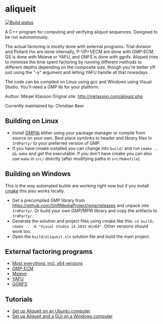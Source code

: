 # aliqueit
[![Build status](https://ci.appveyor.com/api/projects/status/blfr3d71p8br2njo/branch/master?svg=true)](https://ci.appveyor.com/project/ChristianBeer/aliqueit/branch/master)

A C++ program for computing and verifying aliquot sequences. Designed to be run autonomously.

The actual factoring is mostly done with external programs. Trial division and Pollard rho are done internally, P-1/P+1/ECM are done with GMP-ECM, QS is done with Msieve or YAFU, and GNFS is done with ggnfs. Aliqueit tries to minimise the time spent factoring by running different methods to different depths depending on the composite size, though you're better off just using the "-y" argument and letting YAFU handle all that nowadays.

The code can be compiled on Linux using gcc and Windows using Visual Studio. You'll need a GMP lib for your platform.

Author: Mikael Klasson
Orignal site: http://mklasson.com/aliquot.php

Currently maintained by: Christian Beer

## Building on Linux
* Install [GMPlib](https://gmplib.org/) either using your package manager or compile from source on your own. Best place symlinks to header and library files in `3rdParty/` to your preferred version of GMP.
* If you have cmake installed you can change into `build/` and run `cmake .. && make` and get the executable. If you don't have cmake you can also use `make` in `src/` directly (after modifying paths in `src/Makefile`).

## Building on Windows
This is the way automated builds are working right now but if you install [cmake](https://cmake.org/) this also works locally.
* Get a precompiled GMP library from https://github.com/ShiftMediaProject/gmp/releases and unpack into `3rdParty/`. Or build your own GMP/MPIR library and copy the artifacts to `3rdParty/`.
* Generate the solution and project files using cmake like this: `cd build; cmake .. -G "Visual Studio 14 2015 Win64"`. Other versions should work too.
* Open the `build/aliqueit.sln` solution file and build the main project.

## External factoring programs

* [Most everything, incl. x64 versions](http://gilchrist.ca/jeff/factoring/)
* [GMP-ECM](http://gforge.inria.fr/projects/ecm/)
* [Msieve](http://sourceforge.net/projects/msieve/)
* [YAFU](http://sourceforge.net/projects/yafu/)
* [GGNFS](http://sourceforge.net/projects/ggnfs/)

## Tutorials

* [Set up Aliqueit on an Ubuntu computer](http://www.starreloaders.com/edhall/AliWin/AliqueitLinstall.html)
* [Set up Aliqueit and a GUI on a Windows computer](http://www.starreloaders.com/edhall/AliWin/AliWin.html)
